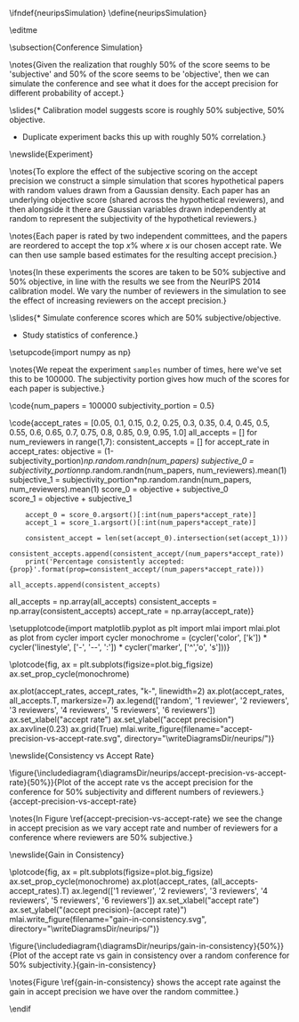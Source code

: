 \ifndef{neuripsSimulation}
\define{neuripsSimulation}

\editme

\subsection{Conference Simulation}

\notes{Given the realization that roughly 50% of the score seems to be 'subjective' and 50% of the score seems to be 'objective', then we can simulate the conference and see what it does for the accept precision for different probability of accept.}

\slides{* Calibration model suggests score is roughly 50% subjective, 50% objective.
* Duplicate experiment backs this up with roughly 50% correlation.}

\newslide{Experiment}

\notes{To explore the effect of the subjective scoring on the accept precision we construct a simple simulation that scores hypothetical papers with random values drawn from a Gaussian density. Each paper has an underlying objective score (shared across the hypothetical reviewers), and then alongside it there are Gaussian variables drawn independently at random to represent the subjectivity of the hypothetical reviewers.}

\notes{Each paper is rated by two independent committees, and the papers are reordered to accept the top $x$% where $x$ is our chosen accept rate. We can then use sample based estimates for the resulting accept precision.}

\notes{In these experiments the scores are taken to be 50% subjective and 50% objective, in line with the results we see from the NeurIPS 2014 calibration model. We vary the number of reviewers in the simulation to see the effect of increasing reviewers on the accept precision.}

\slides{* Simulate conference scores which are 50% subjective/objective.
* Study statistics of conference.}

\setupcode{import numpy as np}

\notes{We repeat the experiment `samples` number of times, here we've set this to be 100000. The subjectivity portion gives how much of the scores for each paper is subjective.}

\code{num_papers = 100000
subjectivity_portion = 0.5}

\code{accept_rates = [0.05, 0.1, 0.15, 0.2, 0.25, 
                      0.3, 0.35, 0.4, 0.45, 0.5, 
                      0.55, 0.6, 0.65, 0.7, 0.75, 
                      0.8, 0.85, 0.9, 0.95, 1.0]
all_accepts = []
for num_reviewers in range(1,7):
    consistent_accepts = []
    for accept_rate in accept_rates:
        objective = (1-subjectivity_portion)*np.random.randn(num_papers) 
        subjective_0 = subjectivity_portion*np.random.randn(num_papers, num_reviewers).mean(1)
        subjective_1 = subjectivity_portion*np.random.randn(num_papers, num_reviewers).mean(1)
        score_0 = objective + subjective_0    
        score_1 = objective + subjective_1

        accept_0 = score_0.argsort()[:int(num_papers*accept_rate)]
        accept_1 = score_1.argsort()[:int(num_papers*accept_rate)]

        consistent_accept = len(set(accept_0).intersection(set(accept_1)))
        consistent_accepts.append(consistent_accept/(num_papers*accept_rate))
        print('Percentage consistently accepted: {prop}'.format(prop=consistent_accept/(num_papers*accept_rate)))

    all_accepts.append(consistent_accepts)
all_accepts = np.array(all_accepts)
consistent_accepts = np.array(consistent_accepts)
accept_rate = np.array(accept_rate)}

\setupplotcode{import matplotlib.pyplot as plt
import mlai
import mlai.plot as plot
from cycler import cycler
monochrome = (cycler('color', ['k']) * cycler('linestyle', ['-', '--', ':']) * cycler('marker', ['^','o', 's']))}

\plotcode{fig, ax = plt.subplots(figsize=plot.big_figsize)
ax.set_prop_cycle(monochrome)

ax.plot(accept_rates, accept_rates, "k-", linewidth=2)
ax.plot(accept_rates, all_accepts.T, markersize=7)
ax.legend(['random', '1 reviewer', '2 reviewers', '3 reviewers', '4 reviewers', '5 reviewers', '6 reviewers'])
ax.set_xlabel("accept rate")
ax.set_ylabel("accept precision")
ax.axvline(0.23)
ax.grid(True)
mlai.write_figure(filename="accept-precision-vs-accept-rate.svg",
                  directory="\writeDiagramsDir/neurips/")}

\newslide{Consistency vs Accept Rate}

\figure{\includediagram{\diagramsDir/neurips/accept-precision-vs-accept-rate}{50%}}{Plot of the accept rate vs the accept precision for the conference for 50% subjectivity and different numbers of reviewers.}{accept-precision-vs-accept-rate}

\notes{In Figure \ref{accept-precision-vs-accept-rate} we see the change in accept precision as we vary accept rate and number of reviewers for a conference where reviewers are 50% subjective.}

\newslide{Gain in Consistency}

\plotcode{fig, ax = plt.subplots(figsize=plot.big_figsize)
ax.set_prop_cycle(monochrome)
ax.plot(accept_rates, (all_accepts-accept_rates).T)
ax.legend(['1 reviewer', '2 reviewers', '3 reviewers', '4 reviewers', '5 reviewers', '6 reviewers'])
ax.set_xlabel("accept rate")
ax.set_ylabel("(accept precision)-(accept rate)")
mlai.write_figure(filename="gain-in-consistency.svg",
                  directory="\writeDiagramsDir/neurips/")}

\figure{\includediagram{\diagramsDir/neurips/gain-in-consistency}{50%}}{Plot of the accept rate vs gain in consistency over a random conference for 50% subjectivity.}{gain-in-consistency}

\notes{Figure \ref{gain-in-consistency} shows the accept rate against the gain in accept precision we have over the random committee.}

\endif

